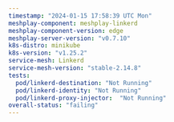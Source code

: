 ```yaml
---
timestamp: "2024-01-15 17:58:39 UTC Mon"
meshplay-component: meshplay-linkerd
meshplay-component-version: edge
meshplay-server-version: "v0.7.10"
k8s-distro: minikube
k8s-version: "v1.25.2"
service-mesh: Linkerd
service-mesh-version: "stable-2.14.8"
tests:
  pod/linkerd-destination: "Not Running"
  pod/linkerd-identity: "Not Running"
  pod/linkerd-proxy-injector:  "Not Running"
overall-status: "failing"
---
```

